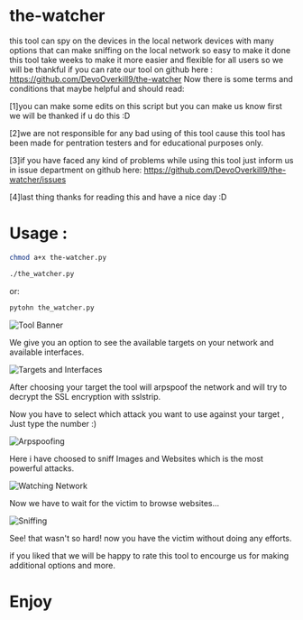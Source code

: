 # the-watcher
this tool can spy on the devices in the local network devices with many options that
can make sniffing on the local network so easy to make it done
this tool take weeks to make it more easier and flexible for all users so we will be thankful
if you can rate our tool on github here :
  https://github.com/DevoOverkill9/the-watcher
Now there is some terms and conditions that maybe helpful and should read:

[1]you can make some edits on this script but you can make us know first we will be 
   thanked if u do this :D

[2]we are not responsible for any bad using of this tool
  cause this tool has been made for pentration testers and for educational purposes only.

[3]if you have faced any kind of problems while using this tool just inform us in issue department on github 
  here: https://github.com/DevoOverkill9/the-watcher/issues

[4]last thing thanks for reading this and have a nice day :D

# Usage : 
 ```bash
 chmod a+x the-watcher.py
 ```
 ```bash
 ./the_watcher.py
 ```
 or:
 ```bash
 pytohn the_watcher.py
 ```

![Tool Banner](http://oi66.tinypic.com/mmdelx.jpg)

We give you an option to see the available targets on your network and available interfaces.

![Targets and Interfaces](http://oi64.tinypic.com/2vkg8rc.jpg)


 After choosing your target the tool will arpspoof the network and will try to decrypt the SSL encryption with sslstrip.

Now you have to select which attack you want to use against your target , Just type the number :)


![Arpspoofing](http://oi64.tinypic.com/vy408z.jpg)

Here i have choosed to sniff Images and Websites which is the most powerful attacks.

![Watching Network](http://oi64.tinypic.com/30tgpc8.jpg)

Now we have to wait for the victim to browse websites...

![Sniffing](http://oi68.tinypic.com/1b23m.jpg)

See! that wasn't so hard! now you have the victim without doing any efforts.

if you liked that we will be happy to rate this tool to encourge us for making additional options and more.

# Enjoy

